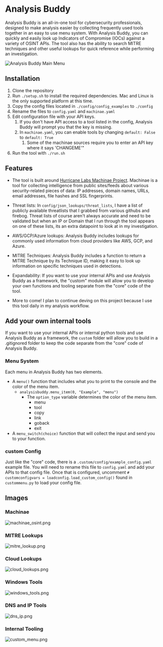 # Analysis Buddy

Analysis Buddy is an all-in-one tool for cybersecurity professionals, designed to make analysis easier by collecting frequently used tools together in an easy to use menu system. With Analysis Buddy, you can quickly and easily look up Indicators of Compromise (IOCs) against a variety of OSINT APIs. The tool also has the ability to search MITRE techniques and other useful lookups for quick reference while performing an investigation. 


![Analysis Buddy Main Menu](images/main_menu.png)

## Installation

1. Clone the repository
2. Run `./setup.sh` to install the required dependencies. Mac and Linux is the only supported platform at this time.
3. Copy the config files located in `./config/config_examples` to `./config`
4. Rename the files to `config.yaml` and `machinae.yaml`
5. Edit configuration file with your API keys.
	1. If you don't have API access to a tool listed in the config, Analysis Buddy will prompt you that the key is missing.
	2. In `machinae.yaml`, you can enable tools by changing `default: False` to `default: True`
		1. Some of the machinae sources require you to enter an API key where it says 'CHANGEME'"
6. Run the tool with `./run.sh`


## Features
  
* The tool is built around [Hurricane Labs Machinae Project](https://machinae.hurricanelabs.com/). Machinae is a tool for collecting intelligence from public sites/feeds about various security-related pieces of data: IP addresses, domain names, URLs, email addresses, file hashes and SSL fingerprints. 

* Threat lists:  In `config/json_lookups/threat_lists`, I have a list of publicly available threatlists that I grabbed from various githubs and firebog. Threat lists of course aren't always accurate and need to be validated but when an IP or Domain that I run through the tool appears on one of these lists, its an extra datapoint to look at in my investigation. 

- AWS/GCP/Azure lookups: Analysis Buddy includes lookups for commonly used information from cloud providers like AWS, GCP, and Azure.

- MITRE Techniques: Analysis Buddy includes a function to return a MITRE Technique by its Technique ID, making it easy to look up information on specific techniques used in detections.

* Expandability: If you want to use your internal APIs and use Analysis Buddy as a framework, the "custom" module will allow you to develop your own functions and tooling separate from the "core" code of the tool.

* More to come! I plan to continue deving on this project because I use this tool daily in my analysis workflow. 

## Add your own internal tools

If you want to use your internal APIs or internal python tools and use Analysis Buddy as a framework, the `custom` folder will allow you to build in a .gitignored folder to keep the code separate from the "core" code of Analysis Buddy. 

### Menu System
Each menu in Analysis Buddy has two elements. 

*  A `menu()` function that includes what you to print to the console and the color of the menu item.
	* `analysisbuddy.menu_item(0, "Example", "menu")` 
		* The `option_type` variable determines the color of the menu item.
			* menu
			* tool
			* copy
			* link
			* goback
			* exit
* A `menu_switch(choice)` function that will collect the input and send you to your function. 

### custom Config
Just like the "core" code, there is a `.custom/config/example_config.yaml` example file. You will need to rename this file to `config.yaml` and add your APIs to that config file.  Once that is configured, uncomment `# customconfigvars = loadconfig.load_custom_config()` found in `custommenu.py` to load your config file. 

## Images
### Machinae
![machinae_osint.png](images/machinae_osint.png)

### MITRE Lookups
![mitre_lookup.png](images/mitre_lookup.png)

### Cloud Lookups
![cloud_lookups.png](images/cloud_lookups.png)

### Windows Tools
![windows_tools.png](images/windows_tools.png)

### DNS and IP Tools 
![dns_ip.png](images/dns_ip.png)

### Internal Tooling
![custom_menu.png](images/team_menu.png)